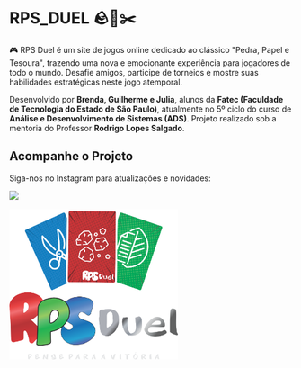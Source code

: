 # RPS_DUEL 🪨📄✂️

🎮 RPS Duel é um site de jogos online dedicado ao clássico "Pedra, Papel e Tesoura", trazendo uma nova e emocionante experiência para jogadores de todo o mundo. Desafie amigos, participe de torneios e mostre suas habilidades estratégicas neste jogo atemporal.

Desenvolvido por **Brenda, Guilherme e Julia**, alunos da **Fatec (Faculdade de Tecnologia do Estado de São Paulo)**, atualmente no 5º ciclo do curso de **Análise e Desenvolvimento de Sistemas (ADS)**. Projeto realizado sob a mentoria do Professor **Rodrigo Lopes Salgado**.

## Acompanhe o Projeto

Siga-nos no Instagram para atualizações e novidades: 

<a href="https://www.instagram.com/rps.duel/" target="_blank"><img loading="lazy" src="https://img.shields.io/badge/-Instagram-%23E4405F?style=for-the-badge&logo=instagram&logoColor=white" target="_blank"></a>
</a>

<img src="RPS%20DUEL%20LOGO.png" alt="Logo do RPS Duel" width="300"/>
